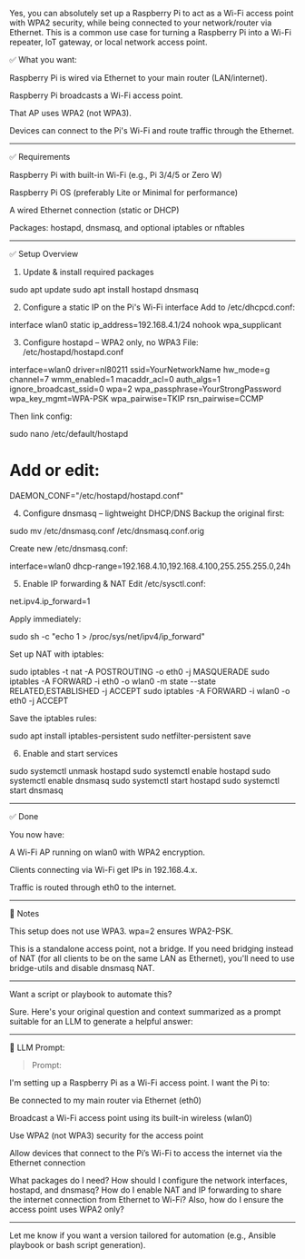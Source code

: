Yes, you can absolutely set up a Raspberry Pi to act as a Wi-Fi access point with WPA2 security, while being connected to your network/router via Ethernet. This is a common use case for turning a Raspberry Pi into a Wi-Fi repeater, IoT gateway, or local network access point.

✅ What you want:

Raspberry Pi is wired via Ethernet to your main router (LAN/internet).

Raspberry Pi broadcasts a Wi-Fi access point.

That AP uses WPA2 (not WPA3).

Devices can connect to the Pi's Wi-Fi and route traffic through the Ethernet.



---

✅ Requirements

Raspberry Pi with built-in Wi-Fi (e.g., Pi 3/4/5 or Zero W)

Raspberry Pi OS (preferably Lite or Minimal for performance)

A wired Ethernet connection (static or DHCP)

Packages: hostapd, dnsmasq, and optional iptables or nftables



---

✅ Setup Overview

1. Update & install required packages

sudo apt update
sudo apt install hostapd dnsmasq


2. Configure a static IP on the Pi's Wi-Fi interface Add to /etc/dhcpcd.conf:

interface wlan0
static ip_address=192.168.4.1/24
nohook wpa_supplicant


3. Configure hostapd – WPA2 only, no WPA3 File: /etc/hostapd/hostapd.conf

interface=wlan0
driver=nl80211
ssid=YourNetworkName
hw_mode=g
channel=7
wmm_enabled=1
macaddr_acl=0
auth_algs=1
ignore_broadcast_ssid=0
wpa=2
wpa_passphrase=YourStrongPassword
wpa_key_mgmt=WPA-PSK
wpa_pairwise=TKIP
rsn_pairwise=CCMP

Then link config:

sudo nano /etc/default/hostapd
# Add or edit:
DAEMON_CONF="/etc/hostapd/hostapd.conf"


4. Configure dnsmasq – lightweight DHCP/DNS Backup the original first:

sudo mv /etc/dnsmasq.conf /etc/dnsmasq.conf.orig

Create new /etc/dnsmasq.conf:

interface=wlan0
dhcp-range=192.168.4.10,192.168.4.100,255.255.255.0,24h


5. Enable IP forwarding & NAT Edit /etc/sysctl.conf:

net.ipv4.ip_forward=1

Apply immediately:

sudo sh -c "echo 1 > /proc/sys/net/ipv4/ip_forward"

Set up NAT with iptables:

sudo iptables -t nat -A POSTROUTING -o eth0 -j MASQUERADE
sudo iptables -A FORWARD -i eth0 -o wlan0 -m state --state RELATED,ESTABLISHED -j ACCEPT
sudo iptables -A FORWARD -i wlan0 -o eth0 -j ACCEPT

Save the iptables rules:

sudo apt install iptables-persistent
sudo netfilter-persistent save


6. Enable and start services

sudo systemctl unmask hostapd
sudo systemctl enable hostapd
sudo systemctl enable dnsmasq
sudo systemctl start hostapd
sudo systemctl start dnsmasq




---

✅ Done

You now have:

A Wi-Fi AP running on wlan0 with WPA2 encryption.

Clients connecting via Wi-Fi get IPs in 192.168.4.x.

Traffic is routed through eth0 to the internet.



---

🔐 Notes

This setup does not use WPA3. wpa=2 ensures WPA2-PSK.

This is a standalone access point, not a bridge. If you need bridging instead of NAT (for all clients to be on the same LAN as Ethernet), you'll need to use bridge-utils and disable dnsmasq NAT.



---

Want a script or playbook to automate this?

Sure. Here's your original question and context summarized as a prompt suitable for an LLM to generate a helpful answer:


---

🧠 LLM Prompt:

> Prompt:

I'm setting up a Raspberry Pi as a Wi-Fi access point.
I want the Pi to:

Be connected to my main router via Ethernet (eth0)

Broadcast a Wi-Fi access point using its built-in wireless (wlan0)

Use WPA2 (not WPA3) security for the access point

Allow devices that connect to the Pi’s Wi-Fi to access the internet via the Ethernet connection


What packages do I need?
How should I configure the network interfaces, hostapd, and dnsmasq?
How do I enable NAT and IP forwarding to share the internet connection from Ethernet to Wi-Fi?
Also, how do I ensure the access point uses WPA2 only?




---

Let me know if you want a version tailored for automation (e.g., Ansible playbook or bash script generation).

